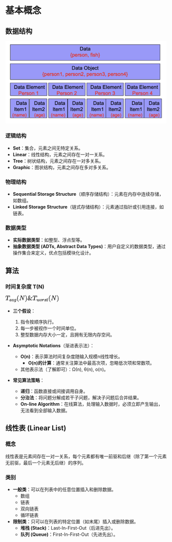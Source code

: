 # 基本概念  
  
## 数据结构
  ![](https://github.com/xinyi1227/Data-Structure2024/blob/main/image/32528deb12773601c2a8e683106948a9ee84b021098fd4d18f4e9fa66b0dbe0d.png)
  
### 逻辑结构  
- **Set**：集合，元素之间无特定关系。  
- **Linear**：线性结构，元素之间存在一对一关系。  
- **Tree**：树状结构，元素之间存在一对多关系。  
- **Graphic**：图状结构，元素之间存在多对多关系。  
  
### 物理结构  
- **Sequential Storage Structure**（顺序存储结构）：元素在内存中连续存储，如数组。  
- **Linked Storage Structure**（链式存储结构）：元素通过指针或引用连接，如链表。  
  
### 数据类型  
- **实际数据类型**：如整型、浮点型等。  
- **抽象数据类型 (ADTs, Abstract Data Types)**：用户自定义的数据类型，通过操作集合来定义，优点包括模块化设计。  
  
## 算法  
  
### 时间复杂度 T(N)  
![](https://github.com/xinyi1227/Data-Structure2024/blob/main/image/方程1.png)
- **三个假设**：  
  1. 指令按顺序执行。  
  2. 每一步被视作一个时间单位。  
  3. 整型数据内存大小一定，且拥有无限内存空间。  
  
- **Asymptotic Notations**（渐进表示法）：  
  - **O(n)**：表示算法时间复杂度随输入规模n线性增长。  
    - **O(n)的计算**：通常关注算法中最高次项，忽略低次项和常数项。  
  - 其他表示法（了解即可）：Ω(n), θ(n), o(n)。  
  
- **常见算法策略**：  
  - **递归**：函数直接或间接调用自身。  
  - **分治法**：将问题分解成若干子问题，解决子问题后合并结果。  
  - **On-line Algorithm**：在线算法，处理输入数据时，必须立即产生输出，无法看到全部输入数据。  
  
## 线性表 (Linear List)  
  
### 概念  
线性表是元素间存在一对一关系，每个元素都有唯一前驱和后继（除了第一个元素无前驱，最后一个元素无后继）的序列。  
  
### 类别  
- **一般类**：可以在列表中的任意位置插入和删除数据。  
  - 数组  
  - 链表  
  - 双向链表  
  - 循环链表  
- **限制类**：只可以在列表的特定位置（如末尾）插入或删除数据。  
  - **堆栈 (Stack)**：Last-In-First-Out（后进先出）。  
  - **队列 (Queue)**：First-In-First-Out（先进先出）。
